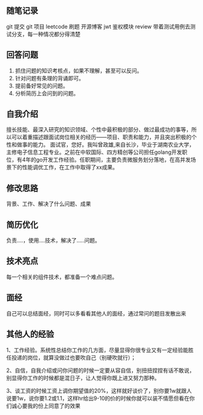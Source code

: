 ## 随笔记录

git 提交
git 项目
leetcode 刷题
开源博客
jwt 鉴权模块
review 带着测试用例去测试分支，每一种情况都分得清楚

## 回答问题

1. 抓住问题的知识考核点，如果不理解，甚至可以反问。
2. 针对问题有条理的背诵即可。
3. 提前备好常见的问题。
4. 分析简历上会问到的问题。

## 自我介绍

擅长技能、最深入研究的知识领域、个性中最积极的部分、做过最成功的事等，所以可以着重描述跟面试岗位相关的经历——项目、职责和能力，并且突出积极的个性和做事的能力。
面试官，您好。我叫曾政雄,来自长沙，毕业于湖南农业大学，主修电子信息工程专业。之前在中软国际、四方精创等公司担任golang开发职位，有4年的go开发工作经验。任职期间，主要负责微服务划分落地，在高并发场景下的性能调优工作，在工作中取得了xx成果。

## 修改思路

背景、工作、解决了什么问题、成果

## 简历优化

负责....，使用....技术，解决了.....问题。

## 技术亮点

每一个相关的组件技术，都准备一个难点问题。

## 面经

自己可以总结面经，同时可以多看看其他人的面经，通过常问的题目发散出来

## 其他人的经验

1、工作经验。系统性总结你工作的几方面，尽量显得你很专业又有一定经验能胜任投递的岗位，就算没做过也要吹自己（别硬吹就行）；

2、自信，自我介绍或问你问题的时候一定要从容自信，别扭扭捏捏有话不敢说，别显得你工作的时候都是混日子，让人觉得你既上进又努力那种。

3、谈工资的时候工资上调你期望值的20%，这样就好谈价了，别你要1w就跟人说要1w，说你要1.2或1.1，这样hr给出9-10的价的时候你就可以装不情愿但看在你们诚心要我的份上同意了的效果